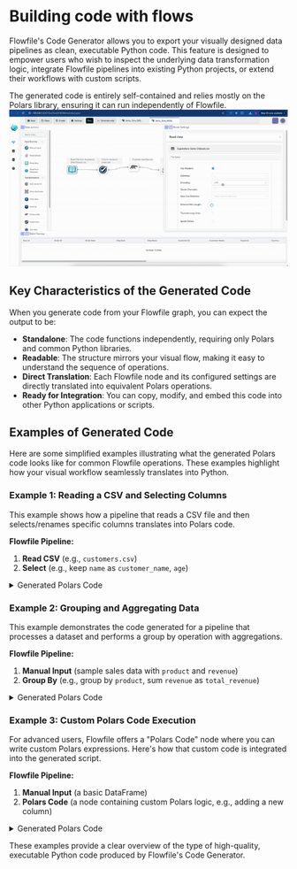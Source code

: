# Building code with flows

Flowfile's Code Generator allows you to export your visually designed data pipelines as clean, executable Python code. This feature is designed to empower users who wish to inspect the underlying data transformation logic, integrate Flowfile pipelines into existing Python projects, or extend their workflows with custom scripts.

The generated code is entirely self-contained and relies mostly on the Polars library, ensuring it can run independently of Flowfile.
![code_generator](../../../assets/images/guides/code_generator/code_generator.gif)

## Key Characteristics of the Generated Code

When you generate code from your Flowfile graph, you can expect the output to be:

* **Standalone**: The code functions independently, requiring only Polars and common Python libraries.
* **Readable**: The structure mirrors your visual flow, making it easy to understand the sequence of operations.
* **Direct Translation**: Each Flowfile node and its configured settings are directly translated into equivalent Polars operations.
* **Ready for Integration**: You can copy, modify, and embed this code into other Python applications or scripts.

## Examples of Generated Code

Here are some simplified examples illustrating what the generated Polars code looks like for common Flowfile operations. These examples highlight how your visual workflow seamlessly translates into Python.

### Example 1: Reading a CSV and Selecting Columns

This example shows how a pipeline that reads a CSV file and then selects/renames specific columns translates into Polars code.

**Flowfile Pipeline:**

1.  **Read CSV** (e.g., `customers.csv`)
2.  **Select** (e.g., keep `name` as `customer_name`, `age`)

<details markdown="1">
<summary>Generated Polars Code</summary>

```python
# Example 1: Reading a CSV and Selecting Columns
import polars as pl

def run_etl_pipeline():
    """
    ETL Pipeline: Example CSV Read and Select
    Generated from Flowfile
    """
    df_1 = pl.scan_csv("/path/to/your/customers.csv")
    df_2 = df_1.select(
        pl.col("name").alias("customer_name"),
        pl.col("age")
    )
    return df_2

if __name__ == "__main__":
    pipeline_output = run_etl_pipeline()
```

</details>

### Example 2: Grouping and Aggregating Data

This example demonstrates the code generated for a pipeline that processes a dataset and performs a group by operation with aggregations.

**Flowfile Pipeline:**

1.  **Manual Input** (sample sales data with `product` and `revenue`)
2.  **Group By** (e.g., group by `product`, sum `revenue` as `total_revenue`)

<details markdown="1">
<summary>Generated Polars Code</summary>

```python
# Example 2: Grouping and Aggregating Data
import polars as pl

def run_etl_pipeline():
    """
    ETL Pipeline: Example Grouping and Aggregating
    Generated from Flowfile
    """
    # Simplified manual input example
    df_1 = pl.LazyFrame(
        {
            "product": ["A", "B", "A", "B", "C"],
            "revenue": [100.0, 200.0, 100.0, 200.0, 150.0],
        }
    )
    df_2 = df_1.group_by(["product"]).agg([
        pl.col("revenue").sum().alias("total_revenue"),
    ])
    return df_2

if __name__ == "__main__":
    pipeline_output = run_etl_pipeline()
```

</details>

### Example 3: Custom Polars Code Execution

For advanced users, Flowfile offers a "Polars Code" node where you can write custom Polars expressions. Here's how that custom code is integrated into the generated script.

**Flowfile Pipeline:**

1.  **Manual Input** (a basic DataFrame)
2.  **Polars Code** (a node containing custom Polars logic, e.g., adding a new column)

<details markdown="1">
<summary>Generated Polars Code</summary>

```python
# Example 3: Custom Polars Code Execution
import polars as pl

def run_etl_pipeline():
    """
    ETL Pipeline: Custom Polars Code Example
    Generated from Flowfile
    """
    df_1 = pl.LazyFrame({"value": [1, 2, 3]})

    # Custom Polars code as defined in the Flowfile node
    def _custom_code_node_name(input_df: pl.LazyFrame):
        return input_df.with_columns((pl.col('value') * 10).alias('scaled_value'))

    df_2 = _custom_code_node_name(df_1)
    return df_2

if __name__ == "__main__":
    pipeline_output = run_etl_pipeline()
```

</details>

These examples provide a clear overview of the type of high-quality, executable Python code produced by Flowfile's Code Generator.